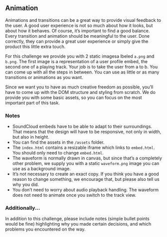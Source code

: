 ## Animation

Animations and transitions can be a great way to provide visual feedback to the user. A good user experience is not so much about how it looks, but about how it behaves. Of course, it’s important to find a good balance. Every transition and animation should be meaningful to the user. Done correctly, they can provide a great user experience or simply give the product this little extra touch.

For this challenge we provide you with 2 static imagesa lbeled `a.png` and `b.png`. The first image is a representation of a user profile embed, the second one of a playing track. Your job is to take the user from a to b. You can come up with all the steps in between. You can use as little or as many transitions or animations as you want.

Since we want you to have as much creative freedom as possible, you’ll have to come up with the DOM structure and styling from scratch. We do provide you with some basic assets, so you can focus on the most important part of this task.

### Notes

- SoundCloud embeds have to be able to adapt to their surroundings. That means that the design will have to be responsive, not only in width, but also in height.
- You can find the assets in the `/assets` folder.
- The `index.html` contains a resizable iframe which links to `embed.html`. You should only need to change `embed.html`.
- The waveform is normally drawn in canvas, but since that’s a completely other problem, we supply you with a static `waveform.png` image you can use as a background image.
- It’s not necessary to create an exact copy. If you think you have a good reason to change something, we encourage that, but please also tell us why you did.
- You don’t need to worry about audio playback handling. The waveform does not need to animate once you switch to the track view.

### Additionally...

In addition to this challenge, please include notes (simple bullet points would be fine) highlighting why you made certain decisions, and which problems you encountered on the way.